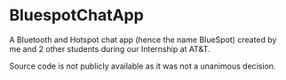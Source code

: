 # BluespotChatApp

A Bluetooth and Hotspot chat app (hence the name BlueSpot) created by me and 2 other students during our Internship at AT&T.

Source code is not publicly available as it was not a unanimous decision.
